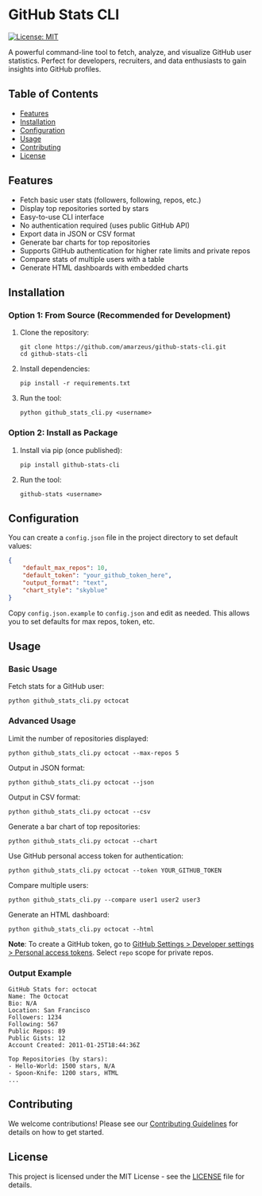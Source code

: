 # GitHub Stats CLI

[![License: MIT](https://img.shields.io/badge/License-MIT-yellow.svg)](https://opensource.org/licenses/MIT)

A powerful command-line tool to fetch, analyze, and visualize GitHub user statistics. Perfect for developers, recruiters, and data enthusiasts to gain insights into GitHub profiles.

## Table of Contents

- [Features](#features)
- [Installation](#installation)
- [Configuration](#configuration)
- [Usage](#usage)
- [Contributing](#contributing)
- [License](#license)

## Features

- Fetch basic user stats (followers, following, repos, etc.)
- Display top repositories sorted by stars
- Easy-to-use CLI interface
- No authentication required (uses public GitHub API)
- Export data in JSON or CSV format
- Generate bar charts for top repositories
- Supports GitHub authentication for higher rate limits and private repos
- Compare stats of multiple users with a table
- Generate HTML dashboards with embedded charts

## Installation

### Option 1: From Source (Recommended for Development)

1. Clone the repository:
   ```
   git clone https://github.com/amarzeus/github-stats-cli.git
   cd github-stats-cli
   ```

2. Install dependencies:
   ```
   pip install -r requirements.txt
   ```

3. Run the tool:
   ```
   python github_stats_cli.py <username>
   ```

### Option 2: Install as Package

1. Install via pip (once published):
   ```
   pip install github-stats-cli
   ```

2. Run the tool:
   ```
   github-stats <username>
   ```

## Configuration

You can create a `config.json` file in the project directory to set default values:

```json
{
    "default_max_repos": 10,
    "default_token": "your_github_token_here",
    "output_format": "text",
    "chart_style": "skyblue"
}
```

Copy `config.json.example` to `config.json` and edit as needed. This allows you to set defaults for max repos, token, etc.

## Usage

### Basic Usage
Fetch stats for a GitHub user:
```
python github_stats_cli.py octocat
```

### Advanced Usage
Limit the number of repositories displayed:
```
python github_stats_cli.py octocat --max-repos 5
```

Output in JSON format:
```
python github_stats_cli.py octocat --json
```

Output in CSV format:
```
python github_stats_cli.py octocat --csv
```

Generate a bar chart of top repositories:
```
python github_stats_cli.py octocat --chart
```

Use GitHub personal access token for authentication:
```
python github_stats_cli.py octocat --token YOUR_GITHUB_TOKEN
```

Compare multiple users:
```
python github_stats_cli.py --compare user1 user2 user3
```

Generate an HTML dashboard:
```
python github_stats_cli.py octocat --html
```

**Note**: To create a GitHub token, go to [GitHub Settings > Developer settings > Personal access tokens](https://github.com/settings/tokens). Select `repo` scope for private repos.

### Output Example
```
GitHub Stats for: octocat
Name: The Octocat
Bio: N/A
Location: San Francisco
Followers: 1234
Following: 567
Public Repos: 89
Public Gists: 12
Account Created: 2011-01-25T18:44:36Z

Top Repositories (by stars):
- Hello-World: 1500 stars, N/A
- Spoon-Knife: 1200 stars, HTML
...
```

## Contributing

We welcome contributions! Please see our [Contributing Guidelines](CONTRIBUTING.md) for details on how to get started.

## License

This project is licensed under the MIT License - see the [LICENSE](LICENSE) file for details.
